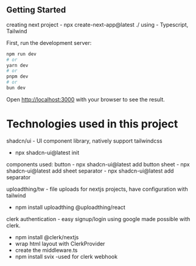 
## Getting Started

creating next project - npx create-next-app@latest ./
 using - Typescript, Tailwind

First, run the development server:

```bash
npm run dev
# or
yarn dev
# or
pnpm dev
# or
bun dev
```

Open [http://localhost:3000](http://localhost:3000) with your browser to see the result.


# Technologies used in this project


shadcn/ui - UI component library, natively support tailwindcss
   - npx shadcn-ui@latest init

   components used: button - npx shadcn-ui@latest add button
                    sheet - npx shadcn-ui@latest add sheet
                    separator - npx shadcn-ui@latest add separator


uploadthing/tw - file uploads for nextjs projects, have configuration with tailwind
   - npm install uploadthing @uploadthing/react


clerk authentication - easy signup/login using google made possible with clerk.
   - npm install @clerk/nextjs
   - wrap html layout with ClerkProvider
   - create the middleware.ts
   - npm install svix -used for clerk webhook